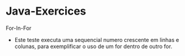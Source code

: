 # Java-Exercices
For-In-For 

- Este teste executa uma sequencial numero crescente em linhas e colunas, para exemplificar o uso de um for dentro de outro for.
